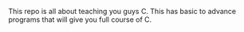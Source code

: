 This repo is all about teaching you guys C. This has basic to advance programs that will give you full course of C.
